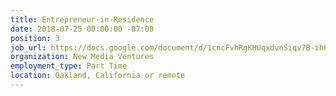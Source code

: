 ```yaml
---
title: Entrepreneur-in-Residence
date: 2018-07-25 00:00:00 -07:00
position: 3
job_url: https://docs.google.com/document/d/1cncFvhRgKHUqxdvnSiqv7B-ihHEQq0mr2zlrpmqnGqA/edit
organization: New Media Ventures
employment_type: Part Time
location: Oakland, California or remote
---
```


